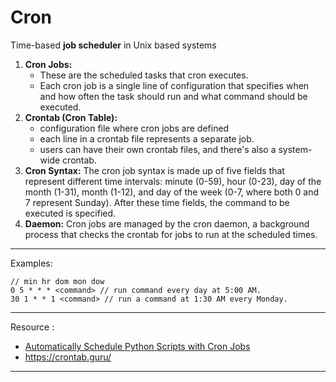 # Cron 

Time-based **job scheduler** in Unix based systems 
1. **Cron Jobs:** 
	- These are the scheduled tasks that cron executes. 
	- Each cron job is a single line of configuration that specifies when and how often the task should run and what command should be executed.
2. **Crontab (Cron Table):** 
	- configuration file where cron jobs are defined 
	- each line in a crontab file represents a separate job. 
	- users can have their own crontab files, and there's also a system-wide crontab.
3. **Cron Syntax:** The cron job syntax is made up of five fields that represent different time intervals: minute (0-59), hour (0-23), day of the month (1-31), month (1-12), and day of the week (0-7, where both 0 and 7 represent Sunday). After these time fields, the command to be executed is specified.
4. **Daemon:** Cron jobs are managed by the cron daemon, a background process that checks the crontab for jobs to run at the scheduled times.

---
Examples:

```
// min hr dom mon dow
0 5 * * * <command> // run command every day at 5:00 AM.
30 1 * * 1 <command> // run a command at 1:30 AM every Monday.
```    
   
---
Resource :
- [Automatically Schedule Python Scripts with Cron Jobs](https://www.youtube.com/watch?v=2sehQ5oABqI&list=WL&index=4&ab_channel=NeuralNine)
- https://crontab.guru/

---